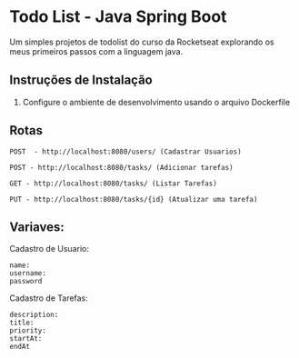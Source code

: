 # Todo List - Java Spring Boot

Um simples projetos de todolist do curso da Rocketseat explorando os meus primeiros passos com a linguagem java.

## Instruções de Instalação

1. Configure o ambiente de desenvolvimento usando o arquivo Dockerfile


## Rotas
```
POST  - http://localhost:8080/users/ (Cadastrar Usuarios)
```
```
POST - http://localhost:8080/tasks/ (Adicionar tarefas)
```
```
GET - http://localhost:8080/tasks/ (Listar Tarefas)
```
```
PUT - http://localhost:8080/tasks/{id} (Atualizar uma tarefa)
```

## Variaves:
Cadastro de Usuario: 
```
name:
username:
password
```

Cadastro de Tarefas:
```
description:
title:
priority:
startAt:
endAt
```





